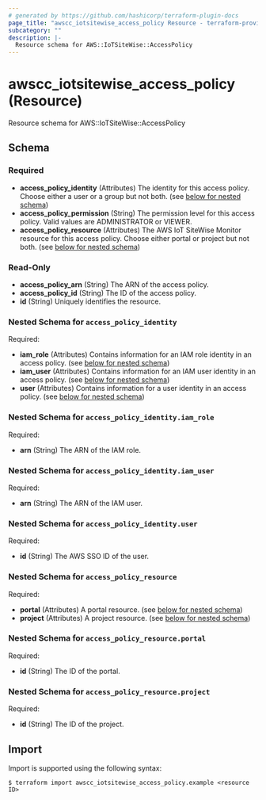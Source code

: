 ```yaml
---
# generated by https://github.com/hashicorp/terraform-plugin-docs
page_title: "awscc_iotsitewise_access_policy Resource - terraform-provider-awscc"
subcategory: ""
description: |-
  Resource schema for AWS::IoTSiteWise::AccessPolicy
---
```


# awscc_iotsitewise_access_policy (Resource)

Resource schema for AWS::IoTSiteWise::AccessPolicy



<!-- schema generated by tfplugindocs -->
## Schema

### Required

- **access_policy_identity** (Attributes) The identity for this access policy. Choose either a user or a group but not both. (see [below for nested schema](#nestedatt--access_policy_identity))
- **access_policy_permission** (String) The permission level for this access policy. Valid values are ADMINISTRATOR or VIEWER.
- **access_policy_resource** (Attributes) The AWS IoT SiteWise Monitor resource for this access policy. Choose either portal or project but not both. (see [below for nested schema](#nestedatt--access_policy_resource))

### Read-Only

- **access_policy_arn** (String) The ARN of the access policy.
- **access_policy_id** (String) The ID of the access policy.
- **id** (String) Uniquely identifies the resource.

<a id="nestedatt--access_policy_identity"></a>
### Nested Schema for `access_policy_identity`

Required:

- **iam_role** (Attributes) Contains information for an IAM role identity in an access policy. (see [below for nested schema](#nestedatt--access_policy_identity--iam_role))
- **iam_user** (Attributes) Contains information for an IAM user identity in an access policy. (see [below for nested schema](#nestedatt--access_policy_identity--iam_user))
- **user** (Attributes) Contains information for a user identity in an access policy. (see [below for nested schema](#nestedatt--access_policy_identity--user))

<a id="nestedatt--access_policy_identity--iam_role"></a>
### Nested Schema for `access_policy_identity.iam_role`

Required:

- **arn** (String) The ARN of the IAM role.


<a id="nestedatt--access_policy_identity--iam_user"></a>
### Nested Schema for `access_policy_identity.iam_user`

Required:

- **arn** (String) The ARN of the IAM user.


<a id="nestedatt--access_policy_identity--user"></a>
### Nested Schema for `access_policy_identity.user`

Required:

- **id** (String) The AWS SSO ID of the user.



<a id="nestedatt--access_policy_resource"></a>
### Nested Schema for `access_policy_resource`

Required:

- **portal** (Attributes) A portal resource. (see [below for nested schema](#nestedatt--access_policy_resource--portal))
- **project** (Attributes) A project resource. (see [below for nested schema](#nestedatt--access_policy_resource--project))

<a id="nestedatt--access_policy_resource--portal"></a>
### Nested Schema for `access_policy_resource.portal`

Required:

- **id** (String) The ID of the portal.


<a id="nestedatt--access_policy_resource--project"></a>
### Nested Schema for `access_policy_resource.project`

Required:

- **id** (String) The ID of the project.

## Import

Import is supported using the following syntax:

```shell
$ terraform import awscc_iotsitewise_access_policy.example <resource ID>
```
